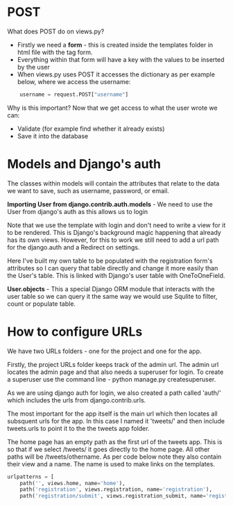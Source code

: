 # POST

What does POST do on views.py?

* Firstly we need a **form** - this is created inside the templates folder in html file with the tag form.
* Everything within that form will have a key with the values to be inserted by the user
* When views.py uses POST it accesses the dictionary as per example below, where we access the username:

```python
    username = request.POST["username"]
```

Why is this important? Now that we get access to what the user wrote we can:
* Validate (for example find whether it already exists)
* Save it into the database

# Models and Django's auth

The classes within models will contain the attributes that relate to the data we want to save, such as username, password, or email.

**Importing User from django.contrib.auth.models** - We need to use the User from django's auth as this allows us to login

Note that we use the template with login and don't need to write a view for it to be rendered. This is Django's background magic happening that already has its own views. However, for this to work we still need to add a url path for the django.auth and a Redirect on settings.

Here I've built my own table to be populated with the registration form's attributes so I can query that table directly and change it more easily than the User's table. This is linked with Django's user table with OneToOneField.

**User.objects** - This a special Django ORM module that interacts with the user table so we can query it the same way we would use Squlite to filter, count or populate table.

# How to configure URLs
We have two URLs folders - one for the project and one for the app.

Firstly, the project URLs folder keeps track of the admin url. The admin url locates the admin page and that also needs a superuser for login. To create a superuser use the command line - python manage.py createsuperuser.

As we are using django auth for login, we also created a path called 'auth/' which includes the urls from django.contrib.urls.

The most important for the app itself is the main url which then locates all subsquent urls for the app. In this case I named it 'tweets/' and then include tweets.urls to point it to the the tweets app folder.

The home page has an empty path as the first url of the tweets app.
This is so that if we select /tweets/ it goes directly to the home page. All other paths will be /tweets/othername. As per code below note they also contain their view and a name. The name is used to make links on the templates.

```python
urlpatterns = [
    path('', views.home, name='home'),
    path('registration', views.registration, name='registration'),
    path('registration/submit', views.registration_submit, name='registration_submit')
```



